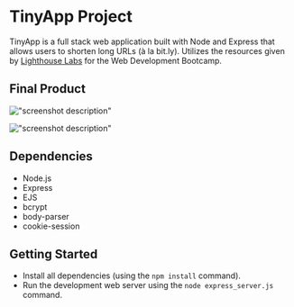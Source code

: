 # TinyApp Project

TinyApp is a full stack web application built with Node and Express that allows users to shorten long URLs (à la bit.ly).
Utilizes the resources given by [Lighthouse Labs](https://lighthouselabs.ca/) for the Web Development Bootcamp.

## Final Product

!["screenshot description"](#)

!["screenshot description"](#)

## Dependencies

- Node.js
- Express
- EJS
- bcrypt
- body-parser
- cookie-session

## Getting Started

- Install all dependencies (using the `npm install` command).
- Run the development web server using the `node express_server.js` command.
